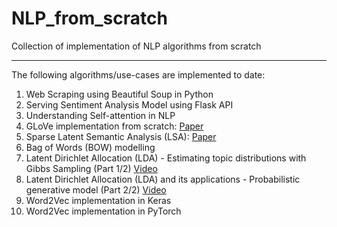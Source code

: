 # NLP_from_scratch
Collection of implementation of NLP algorithms from scratch 
***

The following algorithms/use-cases are implemented to date:
1. Web Scraping using Beautiful Soup in Python
2. Serving Sentiment Analysis Model using Flask API
3. Understanding Self-attention in NLP
4. GLoVe implementation from scratch: [Paper](https://nlp.stanford.edu/pubs/glove.pdf)
5. Sparse Latent Semantic Analysis (LSA): [Paper](https://www.cs.cmu.edu/~jgc/publication/PublicationPDF/Sparse_Latent_Semantic_Analysis.pdf)
6. Bag of Words (BOW) modelling
7. Latent Dirichlet Allocation (LDA) - Estimating topic distributions with Gibbs Sampling (Part 1/2) [Video](https://www.youtube.com/watch?v=_WCwOICQhZI)
8. Latent Dirichlet Allocation (LDA) and its applications - Probabilistic generative model (Part 2/2) [Video](https://www.youtube.com/watch?v=YYQmego-l1E)
9. Word2Vec implementation in Keras
10. Word2Vec implementation in PyTorch
